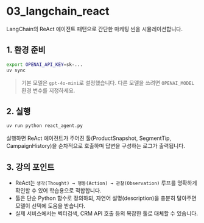 # 03_langchain_react

LangChain의 ReAct 에이전트 패턴으로 간단한 마케팅 씬을 시뮬레이션합니다.

## 1. 환경 준비
```bash
export OPENAI_API_KEY=sk-...
uv sync
```
> 기본 모델은 `gpt-4o-mini`로 설정했습니다. 다른 모델을 쓰려면 `OPENAI_MODEL` 환경 변수를 지정하세요.

## 2. 실행
```bash
uv run python react_agent.py
```
실행하면 ReAct 에이전트가 주어진 툴(ProductSnapshot, SegmentTip, CampaignHistory)을 순차적으로 호출하며 답변을 구성하는 로그가 출력됩니다.

## 3. 강의 포인트
- ReAct는 `생각(Thought) → 행동(Action) → 관찰(Observation)` 루프를 명확하게 확인할 수 있어 학습용으로 적합합니다.
- 툴은 단순 Python 함수로 정의하되, 자연어 설명(description)을 충분히 달아주면 모델이 선택에 도움을 받습니다.
- 실제 서비스에서는 벡터검색, CRM API 호출 등의 복잡한 툴로 대체할 수 있습니다.
